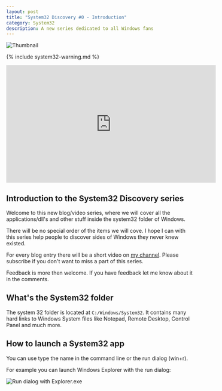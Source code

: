 ```yaml
---
layout: post
title: "System32 Discovery #0 - Introduction"
category: System32
description: A new series dedicated to all Windows fans
---
```


![Thumbnail](https://user-images.githubusercontent.com/58633848/149652730-449108d1-f1a2-4b0c-8135-72622f5c99c3.png)

{% include system32-warning.md %}

<iframe width="560" height="315" src="https://www.youtube.com/embed/jR00xNtZHXQ" title="YouTube video player" frameborder="0" allow="accelerometer; autoplay; clipboard-write; encrypted-media; gyroscope; picture-in-picture" allowfullscreen></iframe>

## Introduction to the System32 Discovery series

Welcome to this new blog/video series, where we will cover all the applications/dll's and other stuff inside the system32 folder of Windows.

There will be no special order of the items we will cove. I hope I can with this series help people to discover sides of Windows they never knew existed.

For every blog entry there will be a short video on [my channel](https://www.youtube.com/channel/UC4PrjxDrZ_PCqhnzBfjQxdQ). Please subscribe if you don't want to miss a part of this series.

Feedback is more then welcome. If you have feedback let me know about it in the comments.

## What's the System32 folder

The system 32 folder is located at `C:/Windows/System32`. It contains many hard links to Windows System files like Notepad, Remote Desktop, Control Panel and much more.

## How to launch a System32 app

You can use type the name in the command line or the run dialog (win+r).

For example you can launch Windows Explorer with the run dialog:

![Run dialog with Explorer.exe](https://user-images.githubusercontent.com/58633848/147580468-63f92103-9a75-4592-874e-69ab32d7dc5b.png)
